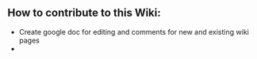 ## How to contribute to this Wiki:

* Create google doc for editing and comments for new and existing wiki pages
* 
